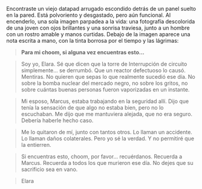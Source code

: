 Encontraste un viejo datapad arrugado escondido detrás de un panel suelto en la pared. Está polvoriento y desgastado, pero aún funcional. Al encenderlo, una sola imagen parpadea a la vida: una fotografía descolorida de una joven con ojos brillantes y una sonrisa traviesa, junto a un hombre con un rostro amable y manos curtidas. Debajo de la imagen aparece una nota escrita a mano, con la tinta borrosa por el tiempo y las lágrimas:

> **Para mi choom, si alguna vez encuentras esto...**

> Soy yo, Elara. Sé que dicen que la torre de Interrupción de circuito simplemente... se derrumbó. Que un reactor defectuoso lo causó. Mentiras. No quieren que sepas lo que realmente sucedió ese día. No sobre la bomba nuclear del mercado negro, no sobre los gritos, no sobre cuántas buenas personas fueron vaporizadas en un instante.

> Mi esposo, Marcus, estaba trabajando en la seguridad allí. Dijo que tenía la sensación de que algo no estaba bien, pero no lo escuchaban. Me dijo que me mantuviera alejada, que no era seguro. Debería haberle hecho caso.

> Me lo quitaron de mí, junto con tantos otros. Lo llaman un accidente. Lo llaman daños colaterales. Pero yo sé la verdad. Y no permitiré que la entierren.

> Si encuentras esto, choom, por favor... recuérdanos. Recuerda a Marcus. Recuerda a todos los que murieron ese día. No dejes que su sacrificio sea en vano.

> Elara

